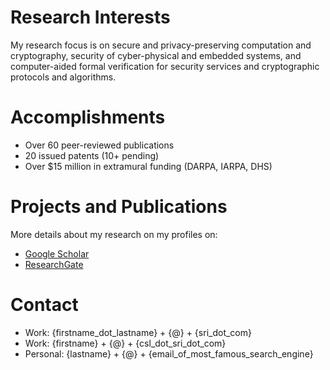 # Research Interests
My research focus is on secure and privacy-preserving computation and cryptography, security of cyber-physical and embedded systems, and computer-aided formal verification for security services and cryptographic protocols and algorithms.  



# Accomplishments
* Over 60 peer-reviewed publications
* 20 issued patents (10+ pending)
* Over $15 million in extramural funding (DARPA, IARPA, DHS)   



# Projects and Publications
More details about my research on my profiles on:
* [Google Scholar](http://bit.ly/2KIZaWF)
* [ResearchGate](http://bit.ly/37tOPHZ) 

# Contact
* Work: {firstname_dot_lastname} + {@} + {sri_dot_com}
* Work: {firstname} + {@} + {csl_dot_sri_dot_com}
* Personal: {lastname} + {@} + {email_of_most_famous_search_engine}





